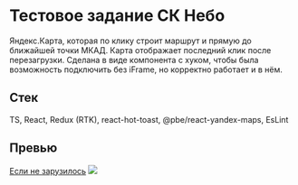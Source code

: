 # Тестовое задание СК Небо

Яндекс.Карта, которая по клику строит маршрут и прямую до ближайшей точки МКАД.
Карта отображает последний клик после перезагрузки.
Сделана в виде компонента с хуком, чтобы была возможность подключить без iFrame, но корректно работает и в нём.

## Стек

TS, React, Redux (RTK), react-hot-toast, @pbe/react-yandex-maps, EsLint

## Превью

[Если не зарузилось](1.gif)
[![](1.gif)](1.gif)

